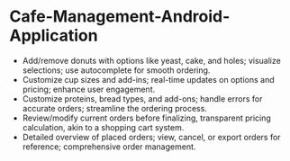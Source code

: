 # Cafe-Management-Android-Application

* Add/remove donuts with options like yeast, cake, and holes; visualize selections; use autocomplete for smooth ordering.
*	Customize cup sizes and add-ins; real-time updates on options and pricing; enhance user engagement.
*	Customize proteins, bread types, and add-ons; handle errors for accurate orders; streamline the ordering process.
*	Review/modify current orders before finalizing, transparent pricing calculation, akin to a shopping cart system.
*	Detailed overview of placed orders; view, cancel, or export orders for reference; comprehensive order management.
